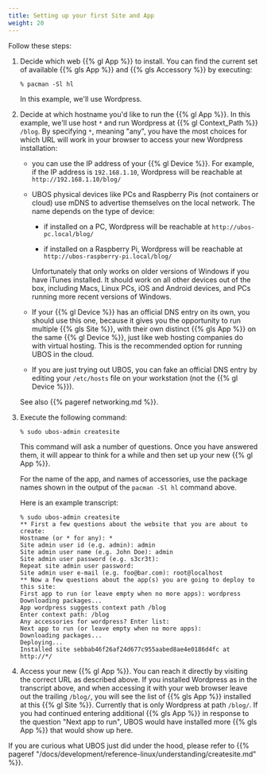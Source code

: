 ```yaml
---
title: Setting up your first Site and App
weight: 20
---
```


Follow these steps:

1. Decide which web {{% gl App %}} to install. You can find the current set of available
   {{% gls App %}} and {{% gls Accessory %}} by executing:

   ```
   % pacman -Sl hl
   ```

   In this example, we'll use Wordpress.

1. Decide at which hostname you'd like to run the {{% gl App %}}.  In this example, we'll
   use host ``*`` and run Wordpress at {{% gl Context_Path %}} ``/blog``. By specifying ``*``,
   meaning "any", you have the most choices for which URL will work in your browser
   to access your new Wordpress installation:

   * you can use the IP address of your {{% gl Device %}}. For example, if the IP address
     is ``192.168.1.10``, Wordpress will be reachable at ``http://192.168.1.10/blog/``

   * UBOS physical devices like PCs and Raspberry Pis (not containers or cloud) use mDNS
     to advertise themselves on the local network. The name depends on the type of device:

     * if installed on a PC, Wordpress will be reachable at ``http://ubos-pc.local/blog/``

     * if installed on a Raspberry Pi, Wordpress will be reachable at
       ``http://ubos-raspberry-pi.local/blog/``

     Unfortunately that only works on older versions of Windows if you have iTunes installed.
     It should work on all other devices out of the box, including Macs, Linux PCs, iOS and
     Android devices, and PCs running more recent versions of Windows.

   * If your {{% gl Device %}} has an official DNS entry on its own, you should use this one,
     because it gives you the opportunity to run multiple {{% gls Site %}}, with their own
     distinct {{% gls App %}} on the same {{% gl Device %}}, just like web hosting companies
     do with virtual hosting. This is the recommended option for running UBOS in the cloud.

   * If you are just trying out UBOS, you can fake an official DNS entry by editing your
     ``/etc/hosts`` file on your workstation (not the {{% gl Device %}}).

   See also {{% pageref networking.md %}}.

1. Execute the following command:

   ```
   % sudo ubos-admin createsite
   ```

   This command will ask a number of questions. Once you have answered them, it will
   appear to think for a while and then set up your new {{% gl App %}}.

   For the name of the app, and names of accessories, use the package names
   shown in the output of the ``pacman -Sl hl`` command above.

   Here is an example transcript:

   ```
   % sudo ubos-admin createsite
   ** First a few questions about the website that you are about to create:
   Hostname (or * for any): *
   Site admin user id (e.g. admin): admin
   Site admin user name (e.g. John Doe): admin
   Site admin user password (e.g. s3cr3t):
   Repeat site admin user password:
   Site admin user e-mail (e.g. foo@bar.com): root@localhost
   ** Now a few questions about the app(s) you are going to deploy to this site:
   First app to run (or leave empty when no more apps): wordpress
   Downloading packages...
   App wordpress suggests context path /blog
   Enter context path: /blog
   Any accessories for wordpress? Enter list:
   Next app to run (or leave empty when no more apps):
   Downloading packages...
   Deploying...
   Installed site sebbab46f26af24d677c955aabed8ae4e0186d4fc at http://*/
   ```

1. Access your new {{% gl App %}}. You can reach it directly by visiting the correct URL as
   described above. If you installed Wordpress as in the transcript above, and when accessing
   it with your web browser leave out the trailing ``/blog/``, you will see the list of
   {{% gls App %}} installed at this {{% gl Site %}}. Currently that is only Wordpress at path
   ``/blog/``. If you had continued entering additional {{% gls App %}} in response to the
   question "Next app to run", UBOS would have installed more {{% gls App %}} that would
   show up here.

If you are curious what UBOS just did under the hood, please refer to
{{% pageref "/docs/development/reference-linux/understanding/createsite.md" %}}.

